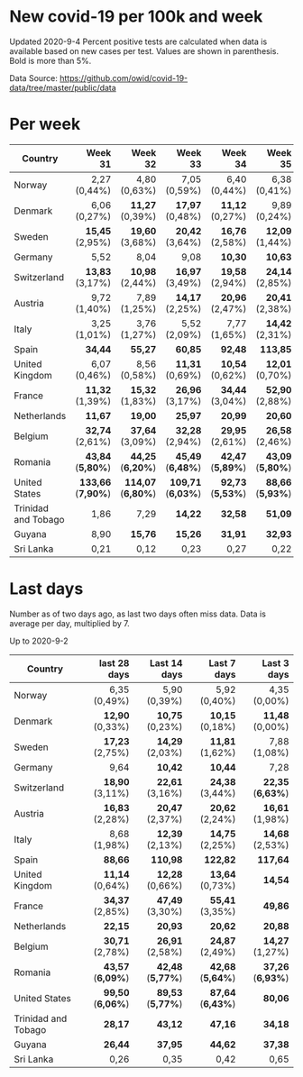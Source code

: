 # New covid-19 per 100k and week
Updated 2020-9-4
Percent positive tests are calculated when data is available based on new cases per test.  Values are shown in parenthesis.  Bold is more than 5%.

Data Source: https://github.com/owid/covid-19-data/tree/master/public/data

# Per week
|Country|Week 31|Week 32|Week 33|Week 34|Week 35|Week 36|
| --- | --: | --: | --: | --: | --: | --: |
|Norway|2,27 (0,44%) |4,80 (0,63%) |7,05 (0,59%) |6,40 (0,44%) |6,38 (0,41%) |**10,59** (0,00%) |
|Denmark|6,06 (0,27%) |**11,27** (0,39%) |**17,97** (0,48%) |**11,12** (0,27%) |9,89 (0,24%) |**14,96** (0,00%) |
|Sweden|**15,45** (2,95%) |**19,60** (3,68%) |**20,42** (3,64%) |**16,76** (2,58%) |**12,09** (1,44%) |5,82 |
|Germany|5,52 |8,04 |9,08 |**10,30** |**10,63** |9,08 |
|Switzerland|**13,83** (3,17%) |**10,98** (2,44%) |**16,97** (3,49%) |**19,58** (2,94%) |**24,14** (2,85%) |**21,03** (4,57%) |
|Austria|9,72 (1,40%) |7,89 (1,25%) |**14,17** (2,25%) |**20,96** (2,47%) |**20,41** (2,38%) |**24,21** (2,09%) |
|Italy|3,25 (1,01%) |3,76 (1,27%) |5,52 (2,09%) |7,77 (1,65%) |**14,42** (2,31%) |**13,49** (2,43%) |
|Spain|**34,44** |**55,27** |**60,85** |**92,48** |**113,85** |**200,96** |
|United Kingdom|6,07 (0,46%) |8,56 (0,58%) |**11,31** (0,69%) |**10,54** (0,62%) |**12,01** (0,70%) |**15,27** |
|France|**11,32** (1,39%) |**15,32** (1,83%) |**26,96** (3,17%) |**34,44** (3,04%) |**52,90** (2,88%) |**54,94** |
|Netherlands|**11,67** |**19,00** |**25,97** |**20,99** |**20,60** |**24,59** |
|Belgium|**32,74** (2,61%) |**37,64** (3,09%) |**32,28** (2,94%) |**29,95** (2,61%) |**26,58** (2,46%) |8,65 (0,88%) |
|Romania|**43,84** (**5,80%**) |**44,25** (**6,20%**) |**45,49** (**6,48%**) |**42,47** (**5,89%**) |**43,09** (**5,80%**) |**36,91** (**5,76%**) |
|United States|**133,66** (**7,90%**) |**114,07** (**6,80%**) |**109,71** (**6,03%**) |**92,73** (**5,53%**) |**88,66** (**5,93%**) |**80,80** |
|Trinidad and Tobago|1,86 |7,29 |**14,22** |**32,58** |**51,09** |**34,39** |
|Guyana|8,90 |**15,76** |**15,26** |**31,91** |**32,93** |**44,05** |
|Sri Lanka|0,21 |0,12 |0,23 |0,27 |0,22 |0,87 |

# Last days
Number as of two days ago, as last two days often miss data.  Data is average per day, multiplied by 7.

Up to 2020-9-2

|Country|last 28 days|Last 14 days|Last 7 days|Last 3 days|
| --- | --: | --: | --: | --: |
|Norway|6,35 (0,49%)|5,90 (0,39%)|5,92 (0,40%)|4,35 (0,00%)|
|Denmark|**12,90** (0,33%)|**10,75** (0,23%)|**10,15** (0,18%)|**11,48** (0,00%)|
|Sweden|**17,23** (2,75%)|**14,29** (2,03%)|**11,81** (1,62%)|7,88 (1,08%)|
|Germany|9,64|**10,42**|**10,44**|7,28|
|Switzerland|**18,90** (3,11%)|**22,61** (3,16%)|**24,38** (3,44%)|**22,35** (**6,63%**)|
|Austria|**16,83** (2,28%)|**20,47** (2,37%)|**20,62** (2,24%)|**16,61** (1,98%)|
|Italy|8,68 (1,98%)|**12,39** (2,13%)|**14,75** (2,25%)|**14,68** (2,53%)|
|Spain|**88,66**|**110,98**|**122,82**|**117,64**|
|United Kingdom|**11,14** (0,64%)|**12,28** (0,66%)|**13,64** (0,73%)|**14,54**|
|France|**34,37** (2,85%)|**47,49** (3,30%)|**55,41** (3,35%)|**49,86**|
|Netherlands|**22,15**|**20,93**|**20,62**|**20,88**|
|Belgium|**30,71** (2,78%)|**26,91** (2,58%)|**24,87** (2,49%)|**14,27** (1,27%)|
|Romania|**43,57** (**6,09%**)|**42,48** (**5,77%**)|**42,68** (**5,64%**)|**37,26** (**6,93%**)|
|United States|**99,50** (**6,06%**)|**89,53** (**5,77%**)|**87,64** (**6,43%**)|**80,06**|
|Trinidad and Tobago|**28,17**|**43,12**|**47,16**|**34,18**|
|Guyana|**26,44**|**37,95**|**44,62**|**37,38**|
|Sri Lanka|0,26|0,35|0,42|0,65|
